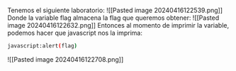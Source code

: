 Tenemos el siguiente laboratorio:
![[Pasted image 20240416122539.png]]
Donde la variable flag almacena la flag que queremos obtener:
![[Pasted image 20240416122632.png]]
Entonces al momento de imprimir la variable, podemos hacer que javascript nos la imprima:
```bash
javascript:alert(flag)
```
![[Pasted image 20240416122708.png]]
